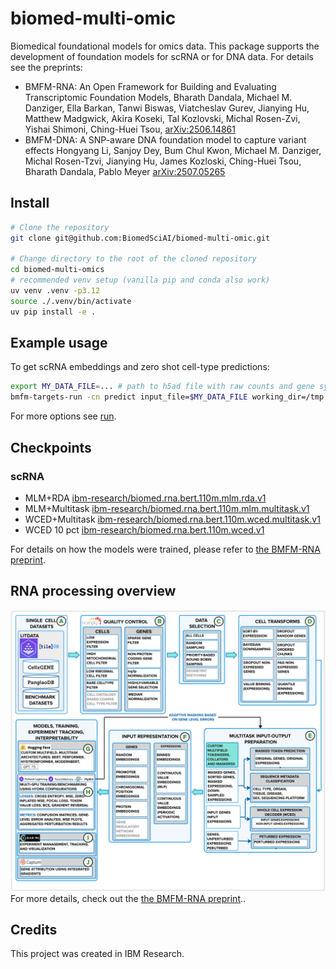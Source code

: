 # biomed-multi-omic

Biomedical foundational models for omics data.
This package supports the development of foundation models for scRNA or for DNA data.
For details see the preprints:

- BMFM-RNA: An Open Framework for Building and Evaluating Transcriptomic Foundation Models, Bharath Dandala, Michael M. Danziger, Ella Barkan, Tanwi Biswas, Viatcheslav Gurev, Jianying Hu, Matthew Madgwick, Akira Koseki, Tal Kozlovski, Michal Rosen-Zvi, Yishai Shimoni, Ching-Huei Tsou, [arXiv:2506.14861](https://arxiv.org/abs/2506.14861)
- BMFM-DNA: A SNP-aware DNA foundation model to capture variant effects
Hongyang Li, Sanjoy Dey, Bum Chul Kwon, Michael M. Danziger, Michal Rosen-Tzvi, Jianying Hu, James Kozloski, Ching-Huei Tsou, Bharath Dandala, Pablo Meyer [arXiv:2507.05265]([https://arxiv.org/abs/2506.14861](https://www.arxiv.org/abs/2507.05265))

## Install

```sh
# Clone the repository
git clone git@github.com:BiomedSciAI/biomed-multi-omic.git

# Change directory to the root of the cloned repository
cd biomed-multi-omics
# recommended venv setup (vanilla pip and conda also work)
uv venv .venv -p3.12
source ./.venv/bin/activate
uv pip install -e .
```

## Example usage

To get scRNA embeddings and zero shot cell-type predictions:

```bash
export MY_DATA_FILE=... # path to h5ad file with raw counts and gene symbols
bmfm-targets-run -cn predict input_file=$MY_DATA_FILE working_dir=/tmp checkpoint=ibm-research/biomed.rna.bert.110m.wced.multitask.v1
```

For more options see [run](./run/README.md).

## Checkpoints

### scRNA

- MLM+RDA [ibm-research/biomed.rna.bert.110m.mlm.rda.v1](https://huggingface.co/ibm-research/biomed.rna.bert.110m.mlm.rda.v1)
- MLM+Multitask [ibm-research/biomed.rna.bert.110m.mlm.multitask.v1](https://huggingface.co/ibm-research/biomed.rna.bert.110m.mlm.multitask.v1)
- WCED+Multitask [ibm-research/biomed.rna.bert.110m.wced.multitask.v1](https://huggingface.co/ibm-research/biomed.rna.bert.110m.wced.multitask.v1)
- WCED 10 pct [ibm-research/biomed.rna.bert.110m.wced.v1](https://huggingface.co/ibm-research/biomed.rna.bert.110m.wced.v1)

For details on how the models were trained, please refer to [the BMFM-RNA preprint](https://arxiv.org/abs/2506.14861).

## RNA processing overview

![Diagram of package flow for RNA model building](./docs/images/package_diagram.png)
For more details, check out the [the BMFM-RNA preprint](https://arxiv.org/abs/2506.14861)..

## Credits

This project was created in IBM Research.
